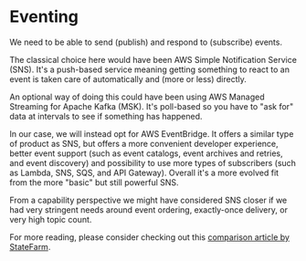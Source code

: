 # Eventing

We need to be able to send (publish) and respond to (subscribe) events.

The classical choice here would have been AWS Simple Notification Service (SNS). It's a push-based service meaning getting something to react to an event is taken care of automatically and (more or less) directly.

An optional way of doing this could have been using AWS Managed Streaming for Apache Kafka (MSK). It's poll-based so you have to "ask for" data at intervals to see if something has happened.

In our case, we will instead opt for AWS EventBridge. It offers a similar type of product as SNS, but offers a more convenient developer experience, better event support (such as event catalogs, event archives and retries, and event discovery) and possibility to use more types of subscribers (such as Lambda, SNS, SQS, and API Gateway). Overall it's a more evolved fit from the more "basic" but still powerful SNS.

From a capability perspective we might have considered SNS closer if we had very stringent needs around event ordering, exactly-once delivery, or very high topic count.

For more reading, please consider checking out this [comparison article by StateFarm](https://engineering.statefarm.com/blog/comparison-of-aws-services-for-event-driven-architecture/).
